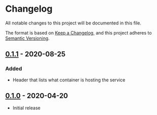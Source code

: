 # Changelog

All notable changes to this project will be documented in this file.

The format is based on [Keep a Changelog], and this project adheres to
[Semantic Versioning].

<!-- references -->
[Keep a Changelog]: https://keepachangelog.com/en/1.0.0/
[Semantic Versioning]: https://semver.org/spec/v2.0.0.html

## [0.1.1] - 2020-08-25
### Added
- Header that lists what container is hosting the service


## [0.1.0] - 2020-04-20

- Initial release

<!-- references -->
[Unreleased]: https://github.com/FrancisLevesque/echo-server
[0.1.1]: https://github.com/FrancisLevesque/echo-server/releases/v0.1.1
[0.1.0]: https://github.com/FrancisLevesque/echo-server/releases/v0.1.0

<!-- version template
## [0.0.1] - YYYY-MM-DD

### Added
### Changed
### Deprecated
### Removed
### Fixed
### Security
-->
